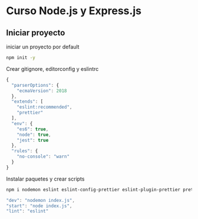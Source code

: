 # Curso Node.js y Express.js

## Iniciar proyecto
iniciar un proyecto por default
```bash
npm init -y
```
Crear gitignore, editorconfig y eslintrc
```js
{
  "parserOptions": {
    "ecmaVersion": 2018
  },
  "extends": [
    "eslint:recommended",
    "prettier"
  ],
  "env": {
    "es6": true,
    "node": true,
    "jest": true
  },
  "rules": {
    "no-console": "warn"
  }
}
```
Instalar paquetes y crear scripts
```bash
npm i nodemon eslint eslint-config-prettier eslint-plugin-prettier prettier -D
```
```js
"dev": "nodemon index.js",
"start": "node index.js",
"lint": "eslint"
```